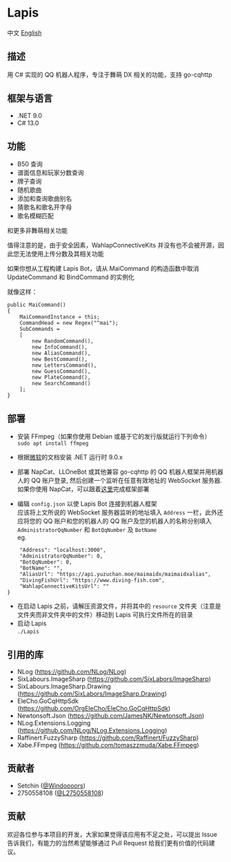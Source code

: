 # Lapis
中文 [English](README.en.md)

## 描述
用 C# 实现的 QQ 机器人程序，专注于舞萌 DX 相关的功能，支持 go-cqhttp

## 框架与语言
- .NET 9.0
- C# 13.0

## 功能
* B50 查询
* 谱面信息和玩家分数查询
* 牌子查询
* 随机歌曲
* 添加和查询歌曲别名
* 猜歌名和歌名开字母
* 歌名模糊匹配
  
和更多非舞萌相关功能
  
值得注意的是，由于安全因素，WahlapConnectiveKits 并没有也不会被开源，因此您无法使用上传分数及其相关功能
  
如果你想从工程构建 Lapis Bot，请从 MaiCommand 的构造函数中取消 UpdateCommand 和 BindCommand 的实例化
  
就像这样：
```
public MaiCommand()
{
    MaiCommandInstance = this;
    CommandHead = new Regex("^mai");
    SubCommands =
    [
        new RandomCommand(),
        new InfoCommand(),
        new AliasCommand(),
        new BestCommand(),
        new LettersCommand(),
        new GuessCommand(),
        new PlateCommand(),
        new SearchCommand()
    ];
}
```
  
## 部署
* 安装 FFmpeg（如果你使用 Debian 或基于它的发行版就运行下列命令）  
  `sudo apt install ffmpeg`
  
* 根据[微软](https://learn.microsoft.com/zh-cn/dotnet/core/install/)的文档安装 .NET 运行时 9.0.x
  
* 部署 NapCat、LLOneBot 或其他兼容 go-cqhttp 的 QQ 机器人框架并用机器人的 QQ 账户登录, 然后创建一个监听在任意有效地址的 WebSocket 服务器.  
  如果你使用 NapCat，可以跟着[这里](https://napneko.github.io/guide/napcat)完成框架部署
  
* 编辑 `config.json` 以使 Lapis Bot 连接到机器人框架  
  应该将上文所说的 WebSocket 服务器监听的地址填入 `Address` 一栏，此外还应将您的 QQ 账户和您的机器人的 QQ 账户及您的机器人的名称分别填入 `AdministratorQqNumber` 和 `BotQqNumber` 及 `BotName`  
  eg. 
```{
    "Address": "localhost:3000",
    "AdministratorQqNumber": 0,
    "BotQqNumber": 0,
    "BotName": "",
    "AliasUrl": "https://api.yuzuchan.moe/maimaidx/maimaidxalias",
    "DivingFishUrl": "https://www.diving-fish.com",
    "WahlapConnectiveKitsUrl": ""
}
```
* 在启动 Lapis 之前，请解压资源文件，并将其中的 `resource` 文件夹（注意是文件夹而非文件夹中的文件）移动到 Lapis 可执行文件所在的目录
* 启动 Lapis  
  `./Lapis`

## 引用的库
* NLog (https://github.com/NLog/NLog)
* SixLabours.ImageSharp (https://github.com/SixLabors/ImageSharp)
* SixLabours.ImageSharp.Drawing (https://github.com/SixLabors/ImageSharp.Drawing)
* EleCho.GoCqHttpSdk (https://github.com/OrgEleCho/EleCho.GoCqHttpSdk)
* Newtonsoft.Json (https://github.com/JamesNK/Newtonsoft.Json)
* NLog.Extensions.Logging (https://github.com/NLog/NLog.Extensions.Logging)
* Raffinert.FuzzySharp (https://github.com/Raffinert/FuzzySharp)
* Xabe.FFmpeg (https://github.com/tomaszzmuda/Xabe.FFmpeg)

## 贡献者
- Setchin ([@Windoooors](https://github.com/Windoooors))
- 2750558108 ([@L2750558108](https://github.com/L2750558108))

## 贡献
欢迎各位参与本项目的开发，大家如果觉得该应用有不足之处，可以提出 Issue 告诉我们，有能力的当然希望能够通过 Pull Request 给我们更有价值的代码建议。

